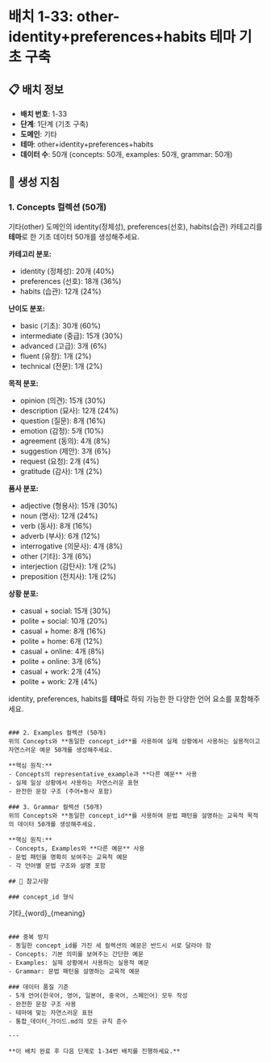 # 배치 1-33: other-identity+preferences+habits 테마 기초 구축

## 📋 배치 정보
- **배치 번호**: 1-33
- **단계**: 1단계 (기초 구축)
- **도메인**: 기타
- **테마**: other+identity+preferences+habits
- **데이터 수**: 50개 (concepts: 50개, examples: 50개, grammar: 50개)

## 🎯 생성 지침

### 1. Concepts 컬렉션 (50개)
기타(other) 도메인의 identity(정체성), preferences(선호), habits(습관) 카테고리를 **테마**로 한 기초 데이터 50개를 생성해주세요.

**카테고리 분포:**
- identity (정체성): 20개 (40%)
- preferences (선호): 18개 (36%)
- habits (습관): 12개 (24%)

**난이도 분포:**
- basic (기초): 30개 (60%)
- intermediate (중급): 15개 (30%)
- advanced (고급): 3개 (6%)
- fluent (유창): 1개 (2%)
- technical (전문): 1개 (2%)

**목적 분포:**
- opinion (의견): 15개 (30%)
- description (묘사): 12개 (24%)
- question (질문): 8개 (16%)
- emotion (감정): 5개 (10%)
- agreement (동의): 4개 (8%)
- suggestion (제안): 3개 (6%)
- request (요청): 2개 (4%)
- gratitude (감사): 1개 (2%)

**품사 분포:**
- adjective (형용사): 15개 (30%)
- noun (명사): 12개 (24%)
- verb (동사): 8개 (16%)
- adverb (부사): 6개 (12%)
- interrogative (의문사): 4개 (8%)
- other (기타): 3개 (6%)
- interjection (감탄사): 1개 (2%)
- preposition (전치사): 1개 (2%)

**상황 분포:**
- casual + social: 15개 (30%)
- polite + social: 10개 (20%)
- casual + home: 8개 (16%)
- polite + home: 6개 (12%)
- casual + online: 4개 (8%)
- polite + online: 3개 (6%)
- casual + work: 2개 (4%)
- polite + work: 2개 (4%)

identity, preferences, habits를 **테마**로 하되 가능한 한 다양한 언어 요소를 포함해주세요.

```

### 2. Examples 컬렉션 (50개)
위의 Concepts와 **동일한 concept_id**를 사용하여 실제 상황에서 사용하는 실용적이고 자연스러운 예문 50개를 생성해주세요.

**핵심 원칙:**
- Concepts의 representative_example과 **다른 예문** 사용
- 실제 일상 상황에서 사용하는 자연스러운 표현
- 완전한 문장 구조 (주어+동사 포함)

### 3. Grammar 컬렉션 (50개)
위의 Concepts와 **동일한 concept_id**를 사용하여 문법 패턴을 설명하는 교육적 목적의 데이터 50개를 생성해주세요.

**핵심 원칙:**
- Concepts, Examples와 **다른 예문** 사용
- 문법 패턴을 명확히 보여주는 교육적 예문
- 각 언어별 문법 구조와 설명 포함

## 📝 참고사항

### concept_id 형식
```
기타_{word}_{meaning}
```

### 중복 방지
- 동일한 concept_id를 가진 세 컬렉션의 예문은 반드시 서로 달라야 함
- Concepts: 기본 의미를 보여주는 간단한 예문
- Examples: 실제 상황에서 사용하는 실용적 예문  
- Grammar: 문법 패턴을 설명하는 교육적 예문

### 데이터 품질 기준
- 5개 언어(한국어, 영어, 일본어, 중국어, 스페인어) 모두 작성
- 완전한 문장 구조 사용
- 테마에 맞는 자연스러운 표현
- 통합_데이터_가이드.md의 모든 규칙 준수

---

**이 배치 완료 후 다음 단계로 1-34번 배치를 진행하세요.**